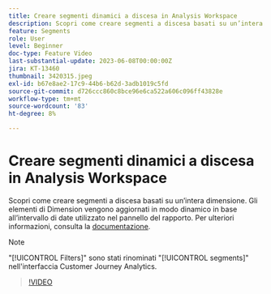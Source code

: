 ```yaml
---
title: Creare segmenti dinamici a discesa in Analysis Workspace
description: Scopri come creare segmenti a discesa basati su un’intera dimensione. Gli elementi di Dimension vengono aggiornati in modo dinamico in base all’intervallo di date utilizzato nel pannello del rapporto.
feature: Segments
role: User
level: Beginner
doc-type: Feature Video
last-substantial-update: 2023-06-08T00:00:00Z
jira: KT-13460
thumbnail: 3420315.jpeg
exl-id: b67e8ae2-17c9-44b6-b62d-3adb1019c5fd
source-git-commit: d726ccc860c8bce96e6ca522a606c096ff43828e
workflow-type: tm+mt
source-wordcount: '83'
ht-degree: 8%

---
```


# Creare segmenti dinamici a discesa in Analysis Workspace

Scopri come creare segmenti a discesa basati su un’intera dimensione. Gli elementi di Dimension vengono aggiornati in modo dinamico in base all’intervallo di date utilizzato nel pannello del rapporto. Per ulteriori informazioni, consulta la [documentazione](https://experienceleague.adobe.com/it/docs/analytics-platform/using/cja-components/cja-segments/create-filters).

>[!NOTE]
>
> &quot;[!UICONTROL Filters]&quot; sono stati rinominati &quot;[!UICONTROL segments]&quot; nell&#39;interfaccia Customer Journey Analytics.

>[!VIDEO](https://video.tv.adobe.com/v/3446824/?learn=on&captions=ita)
